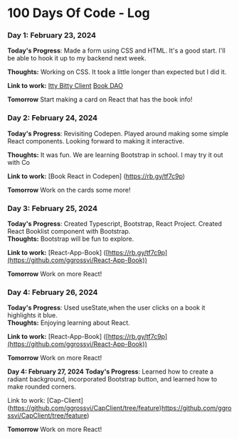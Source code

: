 # 100 Days Of Code - Log

### Day 1: February 23, 2024

**Today's Progress**: Made a form using CSS and HTML.  It's a good start.  I'll be able to hook it up to my backend next week.

**Thoughts:** Working on CSS.  It took a little longer than expected but I did it. 

**Link to work:** [Itty Bitty Client](https://github.com/ggrossvi/IttyBittyClient)
[Book DAO](https://github.com/ggrossvi/BookDaoProject)

**Tomorrow** Start making a card on React that has the book info! 


### Day 2: February 24, 2024

**Today's Progress**: Revisiting Codepen.  Played around making some simple React components.  Looking forward to making it interactive.  

**Thoughts:** It was fun. We are learning Bootstrap in school. I may try it out with Co 

**Link to work:** [Book React in Codepen] (https://rb.gy/tf7c9p)

**Tomorrow** Work on the cards some more! 

### Day 3: February 25, 2024

**Today's Progress**: Created Typescript, Bootstrap, React Project.  Created React Booklist component with Bootstrap.  
**Thoughts:** Bootstrap will be fun to explore. 

**Link to work:** [React-App-Book] ([https://rb.gy/tf7c9p](https://github.com/ggrossvi/React-App-Book))

**Tomorrow** Work on more React! 


### Day 4: February 26, 2024


**Today's Progress**: Used useState,when the user clicks on a book it highlights it blue.  
**Thoughts:** Enjoying learning about React. 

**Link to work:** [React-App-Book] ([https://rb.gy/tf7c9p](https://github.com/ggrossvi/React-App-Book))

**Tomorrow** Work on more React! 

**Day 4: February 27, 2024**
**Today's Progress**: Learned how to create a radiant background, incorporated Bootstrap button, and learned how to make rounded corners.

Link to work: [Cap-Client] (https://github.com/ggrossvi/CapClient/tree/feature)https://github.com/ggrossvi/CapClient/tree/feature)

**Tomorrow** Work on more React! 








